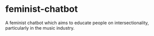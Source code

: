 # feminist-chatbot
A feminist chatbot which aims to educate people on intersectionality, particularly in the music industry.
